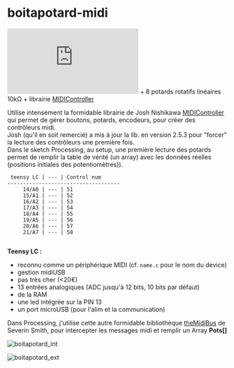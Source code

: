 # boitapotard-midi
![Teensy LC](https://www.pjrc.com/store/teensylc.html) + 8 potards rotatifs linéaires 10kΩ + librairie [MIDIController](https://github.com/joshnishikawa/MIDIcontroller)

Utilise intensément la formidable librairie de Josh Nishikawa [MIDIController](https://github.com/joshnishikawa/MIDIcontroller) qui permet de gérer boutons, potards, encodeurs, pour créer des contrôleurs midi.   
Josh (qu'il en soit remercié) a mis à jour la lib. en version 2.5.3 pour "forcer" la lecture des contrôleurs une première fois.  
Dans le sketch Processing, au setup, une première lecture des potards permet de remplir la table de vérité (un array) avec les données réelles (positions initiales des potentiomètres)).

```
 teensy LC | --- | Control num
------------------------------------
     14/A0 | --- | 51  
     15/A1 | --- | 52
     16/A2 | --- | 53
     17/A3 | --- | 54
     18/A4 | --- | 55
     19/A5 | --- | 56
     20/A6 | --- | 57
     21/A7 | --- | 58
     
```
**Teensy LC :** 
- reconnu comme un périphérique MIDI (cf. `name.c` pour le nom du device)
- gestion midiUSB
- pas très cher (<20€)
- 13 entrées analogiques (ADC jusqu'à 12 bits, 10 bits par défaut)
- de la RAM
- une led intégrée sur la PIN 13
- un port microUSB (pour l'alim et la communication)

Dans Processing, j'utilise cette autre formidable bibliothèque [theMidiBus](https://github.com/sparks/themidibus) de Severin Smith, pour intercepter les messages midi et remplir un Array __Pots[]__

![boitapotard_int](https://user-images.githubusercontent.com/1716290/165055529-7a3cbd8e-8464-4f92-a8b9-d2e43c4be280.jpg)

![boitapotard_ext](https://user-images.githubusercontent.com/1716290/165055586-23fc91f3-c62f-4772-aa2d-b08b1714a504.jpg)
